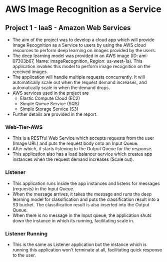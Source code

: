 # AWS Image Recognition as a Service

## Project 1 - IaaS - Amazon Web Services

* The aim of the project was to develop a cloud app which will provide Image Recognition as a Service to users by using the AWS cloud resources to perform deep learning on images provided by the users.
* The deep learning model was provided in an AWS image (ID: ami-07303b67, Name: imageRecognition, Region: us-west-1a). This application invokes this model to perform image recognition on the received images.
* The application will handle multiple requests concurrently. It will automatically scale out when the request demand increases, and automatically scale in when the demand drops.
* AWS services used in the project are  
  * Elastic Compute Cloud (EC2)  
  * Simple Queue Service (SQS) 
  * Simple Storage Service (S3)
* Further details are provided in the report.

### Web-Tier-AWS
* This is a RESTful Web Service which accepts requests from the user (Image URL) and puts the request body onto an Input Queue.
* After which, it starts listening to the Output Queue for the response.
* This application also has a load balancer service which creates app instances when the request demand increases (Scale out).

### Listener
* This application runs inside the app instances and listens for messages (requests) in the Input Queue.
* When the message arrives, it takes the message and runs the deep learning model for classification and puts the classification result into a S3 bucket. The classification result is also inserted into the Output Queue.
* When there is no message in the Input queue, the application shuts down the instance in which its running, facilitating scale in.

### Listener Running
* This is the same as Listener application but the instance which is running this application won't terminate at all, facilitating quick response to the user.


